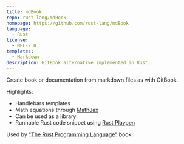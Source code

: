 ```yaml
---
title: mdBook
repo: rust-lang/mdBook
homepage: https://github.com/rust-lang/mdBook
language:
  - Rust
license:
  - MPL-2.0
templates:
  - Markdown
description: GitBook alternative implemented in Rust.
---
```


Create book or documentation from markdown files as with GitBook.

Highlights:

- Handlebars templates
- Math equations through [MathJax](https://www.mathjax.org/)
- Can be used as a library
- Runnable Rust code snippet using [Rust Playpen](https://github.com/rust-lang/rust-playpen)

Used by ["The Rust Programming Language"](https://github.com/rust-lang/book) book.
